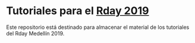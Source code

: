 # Tutoriales para el [Rday 2019](https://rdaymedellin.github.io)

Este repositorio está destinado para almacenar el material de los tutoriales del Rday Medellín 2019.


